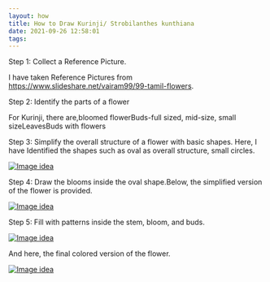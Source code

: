 ```yaml
---
layout: how
title: How to Draw Kurinji/ Strobilanthes kunthiana
date: 2021-09-26 12:58:01
tags:
---
```


Step 1: Collect a Reference Picture.

I have taken Reference Pictures from https://www.slideshare.net/vairam99/99-tamil-flowers.

Step 2: Identify the parts of a flower

For Kurinji, there are,bloomed flowerBuds-full sized, mid-size, small sizeLeavesBuds with flowers

Step 3: Simplify the overall structure of a flower with basic shapes. Here, I have Identified the shapes such as oval as overall structure, small circles.

[![Image idea](/images/kurinji-step1.jpg)](/images/kurinji-step1.jpg)

Step 4: Draw the blooms inside the oval shape.Below, the simplified version of the flower is provided.

[![Image idea](/images/kurinji-step2.jpg)](/images/kurinji-step2.jpg)

Step 5: Fill with patterns inside the stem, bloom, and buds.

[![Image idea](/images/kurinjifinalsteps.jpg)](/images/kurinjifinalsteps.jpg)

And here, the final colored version of the flower.

[![Image idea](/images/kurinji.jpg)](/images/kurinji.jpg)

